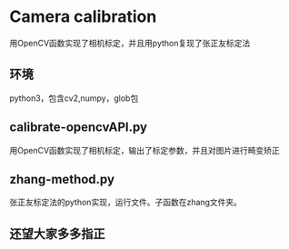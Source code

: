 # Camera calibration
用OpenCV函数实现了相机标定，并且用python复现了张正友标定法

## 环境
python3，包含cv2,numpy，glob包

## calibrate-opencvAPI.py 
用OpenCV函数实现了相机标定，输出了标定参数，并且对图片进行畸变矫正
## zhang-method.py
张正友标定法的python实现，运行文件。子函数在zhang文件夹。
## 还望大家多多指正
